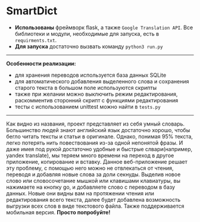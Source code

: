 # SmartDict
- **Использованы** фреймворк flask, а также ```Google Translation API```. Все библиотеки и модули, необходимые для запуска, есть в ```requirments.txt```. 
- **Для запуска** 
достаточно вызвать команду ```python3 run.py```
-------------------------------------
**Особенности реализации:**
- для хранения переводов используется база данных SQLite
- для автоматического добавления выделенного слова и сохранения старого текста
в большом поле используются скрипты
- также при желании можно выключить режим редактирования, раскомментив сторонний скрипт с функциями редактирования
- тесты с использованием unittest можно найти в ```tests.py```
-------------------------------------
Как видно из названия, проект представляет из себя умный словарь. 
Большинство людей знают английский язык достаточно хорошо,
чтобы бегло читать тексты и статьи в оригинале. Однако, понимая 95% текста, легко потерять нить повествования из-за одной непонятой фразы. И даже имея под рукой достаточно удобные и быстрые слвари(например, yandex translate), мы теряем много времени на переход в другое приложение, копирование и вставку. Данное веб-приложение решает эту проблему, с помощью него можно не отвлекаться от чтения, 
переводя и добавляя новые слова за доли секнуды.
Выделив новое слово или словосочетание мышкой или клавишами клавиатуры, вы нажимаете на кнопку go, и добавляете слово с переводом в базу данных.
Новые они видны вам на протяжении чтения или редактирования всего текста, далее будет добавлена возможность выгрузки всех слов в виде текстового файла. Также поддерживается мобильная версия.
**Просто попробуйте!**

